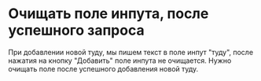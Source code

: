 # Очищать поле инпута, после успешного запроса

При добавлении новой туду, мы пишем текст в поле инпут "туду", после нажатия на кнопку "Добавить" поле инпута не очищается. Нужно очищать поле после успешного добавления новой туду.
